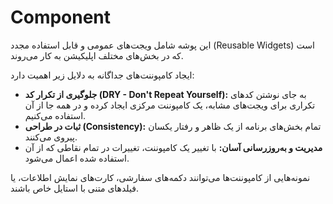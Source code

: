 # Component

این پوشه شامل ویجت‌های عمومی و قابل استفاده مجدد (Reusable Widgets) است که در بخش‌های مختلف اپلیکیشن به کار می‌روند.

ایجاد کامپوننت‌های جداگانه به دلایل زیر اهمیت دارد:

*   **جلوگیری از تکرار کد (DRY - Don't Repeat Yourself):** به جای نوشتن کدهای تکراری برای ویجت‌های مشابه، یک کامپوننت مرکزی ایجاد کرده و در همه جا از آن استفاده می‌کنیم.
*   **ثبات در طراحی (Consistency):** تمام بخش‌های برنامه از یک ظاهر و رفتار یکسان پیروی می‌کنند.
*   **مدیریت و به‌روزرسانی آسان:** با تغییر یک کامپوننت، تغییرات در تمام نقاطی که از آن استفاده شده اعمال می‌شود.

نمونه‌هایی از کامپوننت‌ها می‌توانند دکمه‌های سفارشی، کارت‌های نمایش اطلاعات، یا فیلدهای متنی با استایل خاص باشند.